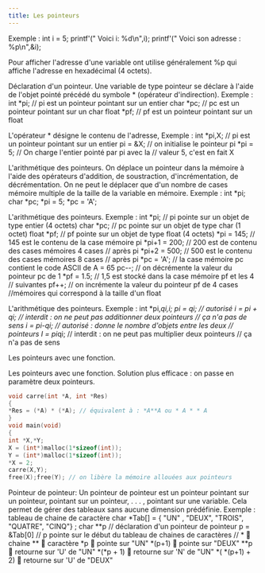```yaml
---
title: Les pointeurs
---
```




Exemple :
int i = 5;
printf'(" Voici i: %d\n",i);
printf'(" Voici son adresse : %p\n",&i);

Pour afficher l'adresse d'une variable ont utilise généralement %p qui affiche l'adresse en hexadécimal (4 octets).


Déclaration d'un pointeur.
Une variable de type pointeur se déclare à l'aide de l'objet
pointé précédé du symbole * (opérateur d'indirection).
Exemple :
int *pi; // pi est un pointeur pointant sur un entier
char *pc; // pc est un pointeur pointant sur un char
float *pf; // pf est un pointeur pointant sur un float

L'opérateur * désigne le contenu de l'adresse,
Exemple :
int *pi,X; // pi est un pointeur pointant sur un entier
pi = &X; // on initialise le pointeur pi
*pi = 5; // On charge l'entier pointé par pi avec la // valeur 5,
c'est en fait X

L'arithmétique des pointeurs.
On déplace un pointeur dans la mémoire à l'aide des opérateurs d'addition, de soustraction, d'incrémentation, de décrémentation.
On ne peut le déplacer que d'un nombre de cases mémoire multiple de la taille de la variable en mémoire.
Exemple :
int *pi;
char *pc;
*pi = 5;
*pc = 'A';

L'arithmétique des pointeurs.
Exemple :
int *pi; // pi pointe sur un objet de type entier (4 octets)
char *pc; // pc pointe sur un objet de type char (1 octet)
float *pf; // pf pointe sur un objet de type float (4 octets)
*pi = 145; // 145 est le contenu de la case mémoire pi
*pi+1 = 200; // 200 est de contenu des cases mémoires 4 cases
// après pi
*pi+2 = 500; // 500 est le contenu des cases mémoires 8 cases
// après pi
*pc = 'A'; // la case mémoire pc contient le code ASCII de A = 65
pc--; // on décrémente la valeur du pointeur pc de 1
*pf = 1.5; // 1,5 est stocké dans la case mémoire pf et les 4
// suivantes
pf++; // on incrémente la valeur du pointeur pf de 4 cases
//mémoires qui correspond à la taille d'un float

L'arithmétique des pointeurs.
Exemple :
int *pi,*qi,i;
pi = qi; // autorisé
i = pi + qi; // interdit : on ne peut pas additionner deux pointeurs
// ça n'a pas de sens
i = pi-qi; // autorisé : donne le nombre d'objets entre les deux
// pointeurs
I = pi*qi; // interdit : on ne peut pas multiplier deux pointeurs
// ça n'a pas de sens

Les pointeurs avec une fonction.


Les pointeurs avec une fonction.
Solution plus efficace : on passe en paramètre deux pointeurs.

```C
void carre(int *A, int *Res)
{
*Res = (*A) * (*A); // équivalent à : *A**A ou * A * * A
}
void main(void)
{
int *X,*Y;
X = (int*)malloc(1*sizeof(int));
Y = (int*)malloc(1*sizeof(int));
*X = 2;
carre(X,Y);
free(X);free(Y); // on libère la mémoire allouées aux pointeurs
```



Pointeur de pointeur:
Un pointeur de pointeur est un pointeur pointant sur un pointeur, pointant sur
un pointeur, . . . , pointant sur une variable. Cela permet de gérer des
tableaux sans aucune dimension prédéfinie.
Exemple : tableau de chaine de caractère
char *Tab[] = { "UN" , "DEUX", "TROIS", "QUATRE", "CINQ"} ;
char **p // déclaration d'un pointeur de pointeur
p = &Tab[0] // p pointe sur le début du tableau de chaines de caractères
// *  chaine **  caractère
*p  pointe sur "UN"
*(p+1)  pointe sur "DEUX"
**p  retourne sur 'U' de "UN"
*(*p + 1)  retourne sur 'N' de "UN"
*( *(p+1) + 2)  retourne sur 'U' de "DEUX"
